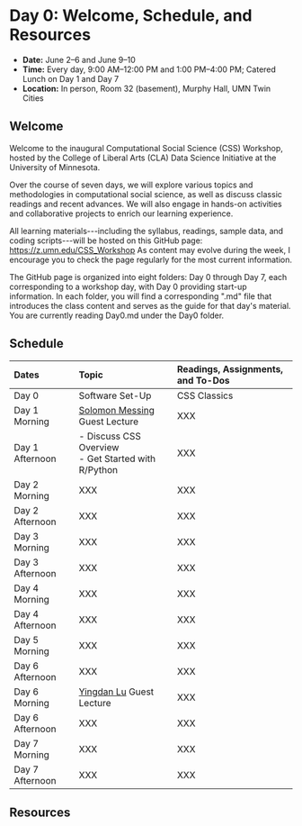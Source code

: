 # Day 0: Welcome, Schedule, and Resources

- **Date:** June 2–6 and June 9–10
- **Time:** Every day, 9:00 AM–12:00 PM and 1:00 PM–4:00 PM; Catered Lunch on Day 1 and Day 7
- **Location:** In person, Room 32 (basement), Murphy Hall, UMN Twin Cities

## Welcome

Welcome to the inaugural Computational Social Science (CSS) Workshop, hosted by the College of Liberal Arts (CLA) Data Science Initiative at the University of Minnesota.

Over the course of seven days, we will explore various topics and methodologies in computational social science, as well as discuss classic readings and recent advances. We will also engage in hands-on activities and collaborative projects to enrich our learning experience.

All learning materials---including the syllabus, readings, sample data, and coding scripts---will be hosted on this GitHub page: https://z.umn.edu/CSS_Workshop As content may evolve during the week, I encourage you to check the page regularly for the most current information.

The GitHub page is organized into eight folders: Day 0 through Day 7, each corresponding to a workshop day, with Day 0 providing start-up information. In each folder, you will find a corresponding ".md" file that introduces the class content and serves as the guide for that day's material. You are currently reading Day0.md under the Day0 folder.

## Schedule

| Dates | Topic | Readings, Assignments, and To-Dos |
| :- | :- | :- |
| Day 0 | Software Set-Up | CSS Classics |
| Day 1 Morning | [Solomon Messing](https://solomonmg.github.io/) Guest Lecture | XXX |
| Day 1 Afternoon | - Discuss CSS Overview<br/> - Get Started with R/Python | XXX |
| Day 2 Morning | XXX | XXX |
| Day 2 Afternoon | XXX | XXX |
| Day 3 Morning | XXX | XXX |
| Day 3 Afternoon | XXX | XXX |
| Day 4 Morning | XXX | XXX |
| Day 4 Afternoon | XXX | XXX |
| Day 5 Morning | XXX | XXX |
| Day 6 Afternoon | XXX | XXX |
| Day 6 Morning | [Yingdan Lu](https://yingdanlu.com) Guest Lecture | XXX |
| Day 6 Afternoon | XXX | XXX |
| Day 7 Morning | XXX | XXX |
| Day 7 Afternoon | XXX | XXX |

## Resources